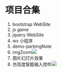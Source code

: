 # 项目合集 #
1. bootstrap WebSite
2. js game
3. jquery WebSite
4. wx 小程序
5. demo-parkingNote
6. imgZoom![](http://i.imgur.com/SE2cBPG.gif)
7. 图片幻灯片效果
8. 仿百度智能输入控件![](http://i.imgur.com/M6oehYg.gif)
